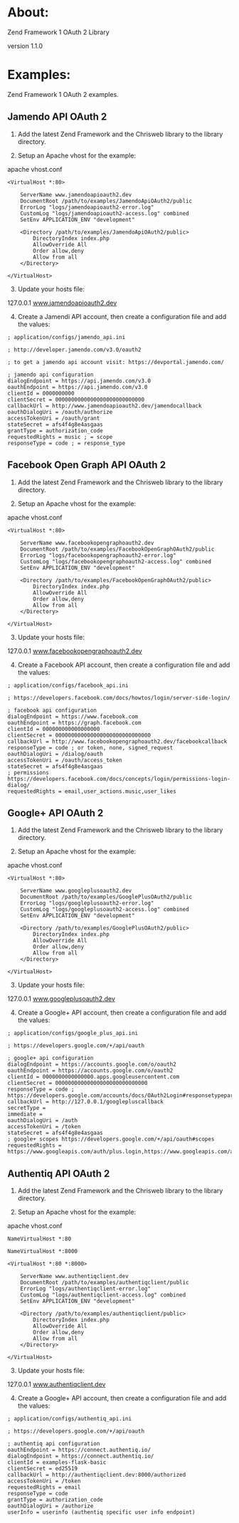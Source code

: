 About:
======

Zend Framework 1 OAuth 2 Library

version 1.1.0

Examples:
=========

Zend Framework 1 OAuth 2 examples.

Jamendo API OAuth 2
-------------------

1) Add the latest Zend Framework and the Chrisweb library to the library directory.

2) Setup an Apache vhost for the example:

apache vhost.conf

```
<VirtualHost *:80>

    ServerName www.jamendoapioauth2.dev
    DocumentRoot /path/to/examples/JamendoApiOAuth2/public
    ErrorLog "logs/jamendoapioauth2-error.log"
    CustomLog "logs/jamendoapioauth2-access.log" combined
    SetEnv APPLICATION_ENV "development"
 
    <Directory /path/to/examples/JamendoApiOAuth2/public>
        DirectoryIndex index.php
        AllowOverride All
        Order allow,deny
        Allow from all
    </Directory>
	
</VirtualHost>
```

3) Update your hosts file:

127.0.0.1 www.jamendoapioauth2.dev

4) Create a Jamendi API account, then create a configuration file and add the values:

```
; application/configs/jamendo_api.ini

; http://developer.jamendo.com/v3.0/oauth2

; to get a jamendo api account visit: https://devportal.jamendo.com/

; jamendo api configuration
dialogEndpoint = https://api.jamendo.com/v3.0
oauthEndpoint = https://api.jamendo.com/v3.0
clientId = 0000000000
clientSecret = 0000000000000000000000000000
callbackUrl = http://www.jamendoapioauth2.dev/jamendocallback
oauthDialogUri = /oauth/authorize
accessTokenUri = /oauth/grant
stateSecret = afs4f4g8e4asgaas
grantType = authorization_code
requestedRights = music ; = scope
responseType = code ; = response_type
```

Facebook Open Graph API OAuth 2
-------------------------------

1) Add the latest Zend Framework and the Chrisweb library to the library directory.

2) Setup an Apache vhost for the example:

apache vhost.conf

```
<VirtualHost *:80>

    ServerName www.facebookopengraphoauth2.dev
    DocumentRoot /path/to/examples/FacebookOpenGraphOAuth2/public
    ErrorLog "logs/facebookopengraphoauth2-error.log"
    CustomLog "logs/facebookopengraphoauth2-access.log" combined
    SetEnv APPLICATION_ENV "development"
 
    <Directory /path/to/examples/FacebookOpenGraphOAuth2/public>
        DirectoryIndex index.php
        AllowOverride All
        Order allow,deny
        Allow from all
    </Directory>
	
</VirtualHost>
```

3) Update your hosts file:

127.0.0.1 www.facebookopengraphoauth2.dev

4) Create a Facebook API account, then create a configuration file and add the values:

```
; application/configs/facebook_api.ini

; https://developers.facebook.com/docs/howtos/login/server-side-login/

; facebook api configuration
dialogEndpoint = https://www.facebook.com
oauthEndpoint = https://graph.facebook.com
clientId = 000000000000000000
clientSecret = 000000000000000000000000000000
callbackUrl = http://www.facebookopengraphoauth2.dev/facebookcallback
responseType = code ; or token, none, signed_request
oauthDialogUri = /dialog/oauth
accessTokenUri = /oauth/access_token
stateSecret = afs4f4g8e4asgaas
; permissions https://developers.facebook.com/docs/concepts/login/permissions-login-dialog/
requestedRights = email,user_actions.music,user_likes
```

Google+ API OAuth 2
-------------------------------

1) Add the latest Zend Framework and the Chrisweb library to the library directory.

2) Setup an Apache vhost for the example:

apache vhost.conf

```
<VirtualHost *:80>

    ServerName www.googleplusoauth2.dev
    DocumentRoot /path/to/examples/GooglePlusOAuth2/public
    ErrorLog "logs/googleplusoauth2-error.log"
    CustomLog "logs/googleplusoauth2-access.log" combined
    SetEnv APPLICATION_ENV "development"
 
    <Directory /path/to/examples/GooglePlusOAuth2/public>
        DirectoryIndex index.php
        AllowOverride All
        Order allow,deny
        Allow from all
    </Directory>
	
</VirtualHost>
```

3) Update your hosts file:

127.0.0.1 www.googleplusoauth2.dev

4) Create a Google+ API account, then create a configuration file and add the values:

```
; application/configs/google_plus_api.ini

; https://developers.google.com/+/api/oauth

; google+ api configuration
dialogEndpoint = https://accounts.google.com/o/oauth2
oauthEndpoint = https://accounts.google.com/o/oauth2
clientId = 0000000000000000.apps.googleusercontent.com
clientSecret = 00000000000000000000000000000
responseType = code ; https://developers.google.com/accounts/docs/OAuth2Login#responsetypeparameter
callbackUrl = http://127.0.0.1/googlepluscallback
secretType = 
immediate = 
oauthDialogUri = /auth
accessTokenUri = /token
stateSecret = afs4f4g8e4asgaas
; google+ scopes https://developers.google.com/+/api/oauth#scopes
requestedRights = https://www.googleapis.com/auth/plus.login,https://www.googleapis.com/auth/plus.me,https://www.googleapis.com/auth/userinfo.email
```

Authentiq API OAuth 2
-------------------------------

1) Add the latest Zend Framework and the Chrisweb library to the library directory.

2) Setup an Apache vhost for the example:

apache vhost.conf

```
NameVirtualHost *:80

NameVirtualHost *:8000

<VirtualHost *:80 *:8000>

    ServerName www.authentiqclient.dev
    DocumentRoot /path/to/examples/authentiqclient/public
    ErrorLog "logs/authentiqclient-error.log"
    CustomLog "logs/authentiqclient-access.log" combined
    SetEnv APPLICATION_ENV "development"

    <Directory /path/to/examples/authentiqclient/public>
        DirectoryIndex index.php
        AllowOverride All
        Order allow,deny
        Allow from all
    </Directory>

</VirtualHost>
```

3) Update your hosts file:

127.0.0.1 www.authentiqclient.dev

4) Create a Google+ API account, then create a configuration file and add the values:

```
; application/configs/authentiq_api.ini

; https://developers.google.com/+/api/oauth

; authentiq api configuration
oauthEndpoint = https://connect.authentiq.io/
dialogEndpoint = https://connect.authentiq.io/
clientId = examples-flask-basic
clientSecret = ed25519
callbackUrl = http://authentiqclient.dev:8000/authorized
accessTokenUri = /token
requestedRights = email
responseType = code
grantType = authorization_code
oauthDialogUri = /authorize
userInfo = userinfo (authentiq specific user info endpoint)
```